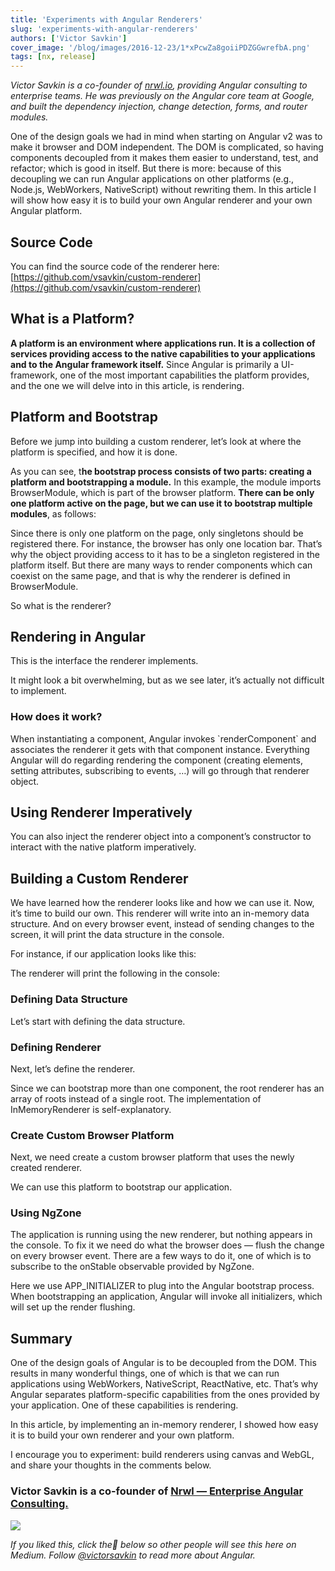 ```yaml
---
title: 'Experiments with Angular Renderers'
slug: 'experiments-with-angular-renderers'
authors: ['Victor Savkin']
cover_image: '/blog/images/2016-12-23/1*xPcwZa8goiiPDZGGwrefbA.png'
tags: [nx, release]
---
```


_Victor Savkin is a co-founder of_ [_nrwl.io_](https://goo.gl/v4nh0p)_, providing Angular consulting to enterprise teams. He was previously on the Angular core team at Google, and built the dependency injection, change detection, forms, and router modules._

One of the design goals we had in mind when starting on Angular v2 was to make it browser and DOM independent. The DOM is complicated, so having components decoupled from it makes them easier to understand, test, and refactor; which is good in itself. But there is more: because of this decoupling we can run Angular applications on other platforms (e.g., Node.js, WebWorkers, NativeScript) without rewriting them. In this article I will show how easy it is to build your own Angular renderer and your own Angular platform.

## Source Code

You can find the source code of the renderer here: [https://github.com/vsavkin/custom-renderer](https://github.com/vsavkin/custom-renderer)

## What is a Platform?

**A platform is an environment where applications run. It is a collection of services providing access to the native capabilities to your applications and to the Angular framework itself.** Since Angular is primarily a UI-framework, one of the most important capabilities the platform provides, and the one we will delve into in this article, is rendering.

## Platform and Bootstrap

Before we jump into building a custom renderer, let’s look at where the platform is specified, and how it is done.

As you can see, t**he bootstrap process consists of two parts: creating a platform and bootstrapping a module.** In this example, the module imports BrowserModule, which is part of the browser platform. **There can be only one platform active on the page, but we can use it to bootstrap multiple modules**, as follows:

Since there is only one platform on the page, only singletons should be registered there. For instance, the browser has only one location bar. That’s why the object providing access to it has to be a singleton registered in the platform itself. But there are many ways to render components which can coexist on the same page, and that is why the renderer is defined in BrowserModule.

So what is the renderer?

## Rendering in Angular

This is the interface the renderer implements.

It might look a bit overwhelming, but as we see later, it’s actually not difficult to implement.

### How does it work?

When instantiating a component, Angular invokes \`renderComponent\` and associates the renderer it gets with that component instance. Everything Angular will do regarding rendering the component (creating elements, setting attributes, subscribing to events, …) will go through that renderer object.

## Using Renderer Imperatively

You can also inject the renderer object into a component’s constructor to interact with the native platform imperatively.

## Building a Custom Renderer

We have learned how the renderer looks like and how we can use it. Now, it’s time to build our own. This renderer will write into an in-memory data structure. And on every browser event, instead of sending changes to the screen, it will print the data structure in the console.

For instance, if our application looks like this:

The renderer will print the following in the console:

### Defining Data Structure

Let’s start with defining the data structure.

### Defining Renderer

Next, let’s define the renderer.

Since we can bootstrap more than one component, the root renderer has an array of roots instead of a single root. The implementation of InMemoryRenderer is self-explanatory.

### Create Custom Browser Platform

Next, we need create a custom browser platform that uses the newly created renderer.

We can use this platform to bootstrap our application.

### Using NgZone

The application is running using the new renderer, but nothing appears in the console. To fix it we need do what the browser does — flush the change on every browser event. There are a few ways to do it, one of which is to subscribe to the onStable observable provided by NgZone.

Here we use APP_INITIALIZER to plug into the Angular bootstrap process. When bootstrapping an application, Angular will invoke all initializers, which will set up the render flushing.

## Summary

One of the design goals of Angular is to be decoupled from the DOM. This results in many wonderful things, one of which is that we can run applications using WebWorkers, NativeScript, ReactNative, etc. That’s why Angular separates platform-specific capabilities from the ones provided by your application. One of these capabilities is rendering.

In this article, by implementing an in-memory renderer, I showed how easy it is to build your own renderer and your own platform.

I encourage you to experiment: build renderers using canvas and WebGL, and share your thoughts in the comments below.

### Victor Savkin is a co-founder of [Nrwl — Enterprise Angular Consulting.](http://nrwl.io)

![](/blog/images/2016-12-23/1*s76h75v7CB7g4EuxVNaGkg.avif)

_If you liked this, click the💚 below so other people will see this here on Medium. Follow_ [_@victorsavkin_](http://twitter.com/victorsavkin) _to read more about Angular._
